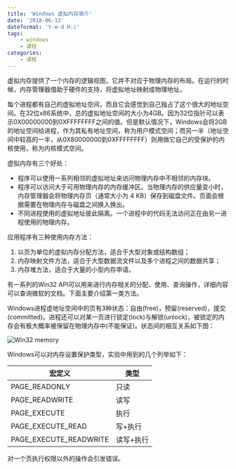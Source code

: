 ```yaml
---
title: 'Windows 虚拟内存简介'
date: '2018-06-13'
dateformat: 'Y-m-d H:i'
tags:
    - windows
    - 课程
categories:
    - 课程
---
```


虚拟内存提供了一个内存的逻辑视图，它并不对应于物理内存的布局。在运行的时候，内存管理器借助于硬件的支持，将虚拟地址映射成物理地址。

<!-- more -->

每个进程都有自己的虚拟地址空间，而且它会感觉到自己独占了这个很大的地址空间。在32位x86系统中，总的虚拟地址空间的大小为4GB。因为32位指针可以表示0X00000000到0XFFFFFFFF之间的值。但是默认情况下，Windows会将2GB的地址空间给进程，作为其私有地址空间，称为用户模式空间；而另一半（地址空间中较高的一半，从0X80000000到0XFFFFFFFF）则用做它自己的受保护的内核使用，称为内核模式空间。

虚拟内存有三个好处：

* 程序可以使用一系列相邻的虚拟地址来访问物理内存中不相邻的内存块。
* 程序可以访问大于可用物理内存的内存缓冲区。当物理内存的供应量变小时，内存管理器会将物理内存页（通常大小为 4 KB）保存到磁盘文件。页面会根据需要在物理内存与磁盘之间换入换出。
* 不同进程使用的虚拟地址彼此隔离。一个进程中的代码无法访问正在由另一进程使用的物理内存。

应用程序有三种使用内存方法：

1. 以页为单位的虚拟内存分配方法，适合于大型对象或结构数组；
2. 内存映射文件方法，适合于大型数据流文件以及多个进程之间的数据共享；
3. 内存堆方法，适合于大量的小型内存申请。

有一系列的Win32 API可以用来进行内存相关的分配、使用、查询操作，详细内容可以查询微软的文档。下面主要介绍第一类方法。

Windows进程虚地址空间中的页有3种状态：自由(free)，预留(reserved)，提交(committed)。进程还可以对某一页进行锁定(lock)与解锁(unlock)，被锁定的内存会有极大概率被保留在物理内存中(不能保证)。状态间的相互关系如下图：

<!-- <center> -->

![Win32 memory](https://sine-img-bed.oss-cn-beijing.aliyuncs.com/autoup/OS-virtual-memory-states.svg)

<!-- </center> -->

Windows可以对内存设置保护类型，实验中用到的几个列举如下：

|宏定义|类型|
|---|---|
|PAGE_READONLY|只读|
|PAGE_READWRITE|读写|
|PAGE_EXECUTE|执行|
|PAGE_EXECUTE_READ|写+执行|
|PAGE_EXECUTE_READWRITE|读写+执行|

对一个页执行权限以外的操作会引发错误。
